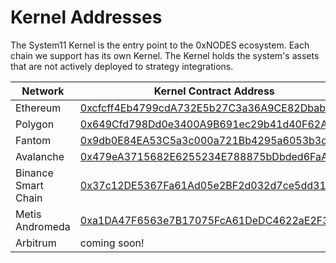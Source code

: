 # Kernel Addresses

The System11 Kernel is the entry point to the 0xNODES ecosystem. Each chain we support has its own Kernel. The Kernel holds the system's assets that are not actively deployed to strategy integrations.

| Network             | Kernel Contract Address                                                                                                                           |
| ------------------- | ------------------------------------------------------------------------------------------------------------------------------------------------- |
| Ethereum            | [0xcfcff4Eb4799cdA732E5b27C3a36A9CE82DbabE0](https://etherscan.io/address/0xcfcff4Eb4799cdA732E5b27C3a36A9CE82DbabE0)                             |
| Polygon             | [0x649Cfd798Dd0e3400A9B691ec29b41d40F62A0C2](https://polygonscan.com/address/0x649Cfd798Dd0e3400A9B691ec29b41d40F62A0C2)                          |
| Fantom              | [0x9db0E84EA53C5a3c000a721Bb4295a6053b3dE78](https://ftmscan.com/address/0x9db0E84EA53C5a3c000a721Bb4295a6053b3dE78)                              |
| Avalanche           | [0x479eA3715682E6255234E788875bDbded6FaAe41](https://snowtrace.io/address/0x479ea3715682e6255234e788875bdbded6faae41)                             |
| Binance Smart Chain | [0x37c12DE5367Fa61Ad05e2BF2d032d7ce5dd31793](https://bscscan.com/address/0x37c12DE5367Fa61Ad05e2BF2d032d7ce5dd31793)                              |
| Metis Andromeda     | [0xa1DA47F6563e7B17075FcA61DeDC4622aE2F3912](https://andromeda-explorer.metis.io/address/0xa1DA47F6563e7B17075FcA61DeDC4622aE2F3912/transactions) |
| Arbitrum            | coming soon!                                                                                                                                      |
